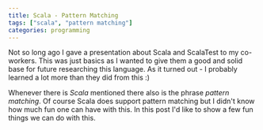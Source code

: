 ```yaml
---
title: Scala - Pattern Matching
tags: ["scala", "pattern matching"]
categories: programming
---
```


Not so long ago I gave a presentation about Scala and ScalaTest to my co-workers. This was just basics as I wanted to give them a good and solid base for future researching this language. As it turned out - I probably learned a lot more than they did from this :)

Whenever there is _Scala_ mentioned there also is the phrase _pattern matching_. Of course Scala does support pattern matching but I didn't know how much fun one can have with this. In this post I'd like to show a few fun things we can do with this.
